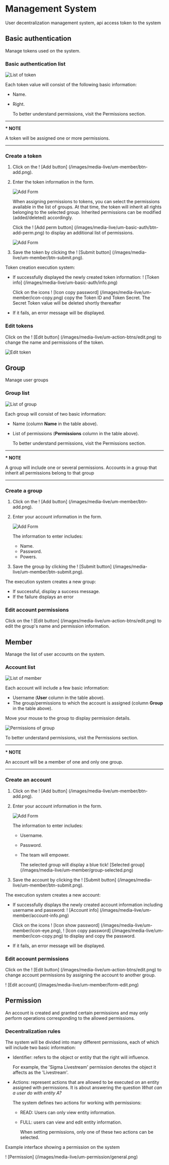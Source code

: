 # Management System

User decentralization management system, api access token to the system

## Basic authentication

Manage tokens used on the system.

### Basic authentication list

![List of token](/images/media-live/um-basic-auth/list.png)

Each token value will consist of the following basic information:

- Name.
- Right.

  To better understand permissions, visit the Permissions section.

---

**\* NOTE**

A token will be assigned one or more permissions.

---

### Create a token

1. Click on the ! [Add button] (/images/media-live/um-member/btn-add.png).

2. Enter the token information in the form.

   ![Add Form](/images/media-live/um-basic-auth/form-add.png)

   When assigning permissions to tokens, you can select the permissions available in the list of groups. At that time, the token will inherit all rights belonging to the selected group. Inherited permissions can be modified (added/deleted) accordingly.

   Click the ! [Add perm button] (/images/media-live/um-basic-auth/btn-add-perm.png) to display an additional list of permissions.

   ![Add Form](/images/media-live/um-basic-auth/form-add-2.png)

3. Save the token by clicking the ! [Submit button] (/images/media-live/um-member/btn-submit.png).

Token creation execution system:

- If successfully displayed the newly created token information:
  ! [Token info] (/images/media-live/um-basic-auth/info.png)

  Click on the icons ! [Icon copy password] (/images/media-live/um-member/icon-copy.png) copy the Token ID and Token Secret. The Secret Token value will be deleted shortly thereafter

- If it fails, an error message will be displayed.

### Edit tokens

Click on the ! [Edit button] (/images/media-live/um-action-btns/edit.png) to change the name and permissions of the token.

![Edit token](/images/media-live/um-basic-auth/form-edit.png)

## Group

Manage user groups

### Group list

![List of group](/images/media-live/um-group/list.png)

Each group will consist of two basic information:

- Name (column **Name** in the table above).
- List of permissions (**Permissions** column in the table above).

  To better understand permissions, visit the Permissions section.

---

**\* NOTE**

A group will include one or several permissions. Accounts in a group that inherit all permissions belong to that group

---

### Create a group

1. Click on the ! [Add button] (/images/media-live/um-member/btn-add.png).
2. Enter your account information in the form.

   ![Add Form](/images/media-live/um-group/form-add.png)

   The information to enter includes:

   - Name.
   - Password.
   - Powers.
3. Save the group by clicking the ! [Submit button] (/images/media-live/um-member/btn-submit.png).

The execution system creates a new group:

- If successful, display a success message.
- If the failure displays an error

### Edit account permissions

Click on the ! [Edit button] (/images/media-live/um-action-btns/edit.png) to edit the group's name and permission information.

## Member

Manage the list of user accounts on the system.

### Account list

![List of member](/images/media-live/um-member/list.png)

Each account will include a few basic information:

- Username (**User** column in the table above).
- The group/permissions to which the account is assigned (column **Group** in the table above).

Move your mouse to the group to display permission details.

![Permissions of group](/images/media-live/um-member/permission.png)

To better understand permissions, visit the Permissions section.

---

**\* NOTE**

An account will be a member of one and only one group.

---

### Create an account

1. Click on the ! [Add button] (/images/media-live/um-member/btn-add.png).
2. Enter your account information in the form.

   ![Add Form](/images/media-live/um-member/form-add.png)

   The information to enter includes:

   - Username.
   - Password.
   - The team will empower.

     The selected group will display a blue tick! [Selected group] (/images/media-live/um-member/group-selected.png)
3. Save the account by clicking the ! [Submit button] (/images/media-live/um-member/btn-submit.png).

The execution system creates a new account:

- If successfully displays the newly created account information including username and password:
  ! [Account info] (/images/media-live/um-member/account-info.png)

  Click on the icons ! [Icon show password] (/images/media-live/um-member/icon-eye.png), ! [Icon copy password] (/images/media-live/um-member/icon-copy.png) to display and copy the password.

- If it fails, an error message will be displayed.

### Edit account permissions

Click on the ! [Edit button] (/images/media-live/um-action-btns/edit.png) to change account permissions by assigning the account to another group.

! [Edit account] (/images/media-live/um-member/form-edit.png)

## Permission

An account is created and granted certain permissions and may only perform operations corresponding to the allowed permissions.

### Decentralization rules

The system will be divided into many different permissions, each of which will include two basic information:

- Identifier: refers to the object or entity that the right will influence.

  For example, the 'Sigma Livestream' permission denotes the object it affects as the 'Livestream'.
- Actions: represent actions that are allowed to be executed on an entity assigned with permissions. It is about answering the question _What can a user do with entity A?_

  The system defines two actions for working with permissions:

  - READ: Users can only view entity information.
  - FULL: users can view and edit entity information.

    When setting permissions, only one of these two actions can be selected.

Example interface showing a permission on the system

! [Permission] (/images/media-live/um-permission/general.png)

